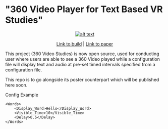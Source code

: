# "360 Video Player for Text Based VR Studies"

<div align="center">

[![alt text](https://github.com/corriedotdev/VR-Research/raw/main/360-video/360.PNG?raw=true)](https://github.com/corriedotdev/VR-Research/blob/main/360-video/360.PNG?raw=true)


[Link to build](https://github.com/corriedotdev/VR-Research/releases/tag/vr) | [Link to paper](https://arxiv.org/abs/2304.03652) 
</div>

This project (360 Video Studies) is now open source, used for conducting user where users are able to see a 360 Video played while a configuration file will display text and audio at pre-set timed intervals specified from a configuration file.

This repo is to go alongside its poster counterpart which will be published here soon.

Config Example 

```
<Words>
    <Display_Word>Hello</Display_Word>
    <Visible_Time>10</Visible_Time>
    <Delay>0.5</Delay>
</Words>
```
